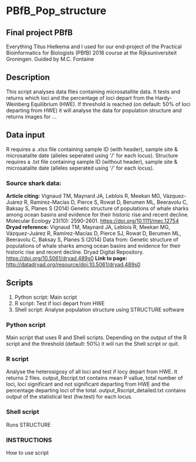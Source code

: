 # PBfB_Pop_structure

## Final project PBfB
Everything Titus Hielkema and I used for our end-project of the Practical Bioinformatics for Biologists (PBfB) 2018 course at the Rijksuniversiteit Groningen. Guided by M.C. Fontaine 

## Description
This script analyses data files containing microsatallite data. It tests and returns which loci and the percentage of loci depart from the Hardy-Weinberg Equilibrium (HWE). If threshold is reached (on default: 50% of loci departing from HWE) it will analyse the data for population structure and returns images for ...

## Data input
R requires a .xlsx file containing sample ID (with header), sample site & microsatalite date (alleles seperated using '/' for each locus).
Structure requires a .txt file containing sample ID (without header), sample site & microsatalite date (alleles seperated using '/' for each locus).

### Source shark data:
**Article citing:**
Vignaud TM, Maynard JA, Leblois R, Meekan MG, Vázquez-Juárez R, Ramírez-Macías D, Pierce S, Rowat D, Berumen ML, Beeravolu C, Baksay S, Planes S (2014) Genetic structure of populations of whale sharks among ocean basins and evidence for their historic rise and recent decline. Molecular Ecology 23(10): 2590-2601. https://doi.org/10.1111/mec.12754
**Dryad reference:**
Vignaud TM, Maynard JA, Leblois R, Meekan MG, Vázquez-Juárez R, Ramírez-Macías D, Pierce SJ, Rowat D, Berumen ML, Beeravolu C, Baksay S, Planes S (2014) Data from: Genetic structure of populations of whale sharks among ocean basins and evidence for their historic rise and recent decline. Dryad Digital Repository. https://doi.org/10.5061/dryad.489s0
**Link to page:**
http://datadryad.org/resource/doi:10.5061/dryad.489s0

## Scripts
1. Python script: Main script
2. R script: Test if loci depart from HWE
3. Shell script: Analyse population structure using STRUCTURE software

### Python script
Main script that uses R and Shell scripts. Depending on the output of the R script and the threshold (default: 50%) it will run the Shell script or quit.

### R script
Analyse the heterosigosy of all loci and test if locy depart from HWE. It returns 2 files. output_Rscript.txt contains mean P vallue, total number of loci, loci significant and not significant departing from HWE and the percentage departing loci of the total. output_Rscript_detailed.txt contains output of the statistical test (hw.test) for each locus.

### Shell script
Runs STRUCTURE

### INSTRUCTIONS
How to use script

